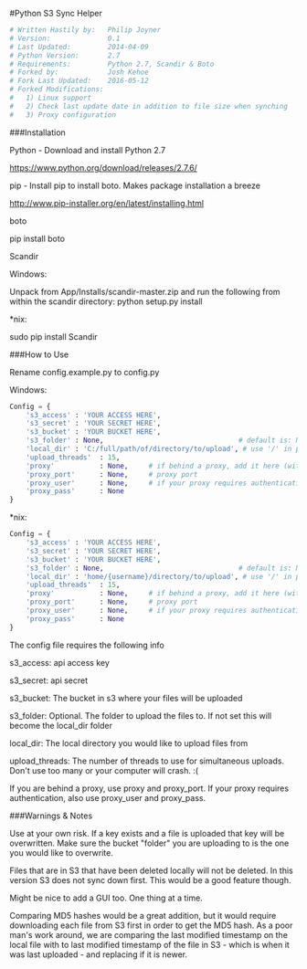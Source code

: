 #Python S3 Sync Helper

```python
# Written Hastily by:	Philip Joyner
# Version:				0.1
# Last Updated:			2014-04-09
# Python Version:		2.7
# Requirements:			Python 2.7, Scandir & Boto
# Forked by:            Josh Kehoe
# Fork Last Updated:    2016-05-12
# Forked Modifications:
#   1) Linux support
#   2) Check last update date in addition to file size when synching
#   3) Proxy configuration
```

###Installation


Python - Download and install Python 2.7

https://www.python.org/download/releases/2.7.6/


pip - Install pip to install boto. Makes package installation a breeze

http://www.pip-installer.org/en/latest/installing.html

boto

pip install boto

Scandir

Windows:

Unpack from App/Installs/scandir-master.zip and run the following from within the scandir directory: python setup.py install

\*nix:

sudo pip install Scandir




###How to Use



Rename config.example.py to config.py

Windows:
```python
Config = {
	's3_access' : 'YOUR ACCESS HERE',
	's3_secret' : 'YOUR SECRET HERE',
	's3_bucket' : 'YOUR BUCKET HERE',
	's3_folder' : None, 								# default is: None
	'local_dir' : 'C:/full/path/of/directory/to/upload', # use '/' in place of '\',
	'upload_threads'  : 15,
	'proxy'           : None,     # if behind a proxy, add it here (without http(s)://)
	'proxy_port'      : None,     # proxy port
	'proxy_user'      : None,     # if your proxy requires authentication, add it here
	'proxy_pass'      : None
}
```

\*nix:
```python
Config = {
	's3_access' : 'YOUR ACCESS HERE',
	's3_secret' : 'YOUR SECRET HERE',
	's3_bucket' : 'YOUR BUCKET HERE',
	's3_folder' : None, 								# default is: None
	'local_dir' : 'home/{username}/directory/to/upload', # use '/' in place of '\',
	'upload_threads'  : 15,
	'proxy'           : None,     # if behind a proxy, add it here (without http(s)://)
	'proxy_port'      : None,     # proxy port
	'proxy_user'      : None,     # if your proxy requires authentication, add it here
	'proxy_pass'      : None
}

```

The config file requires the following info

s3_access: api access key

s3_secret: api secret

s3_bucket: The bucket in s3 where your files will be uploaded

s3_folder: Optional. The folder to upload the files to. If not set this will become the local_dir folder

local_dir: The local directory you would like to upload files from

upload_threads: The number of threads to use for simultaneous uploads. Don't use too many or your computer will crash. :(

If you are behind a proxy, use proxy and proxy_port. If your proxy requires authentication, also use proxy_user and proxy_pass.

###Warnings & Notes


Use at your own risk. If a key exists and a file is uploaded that key will be overwritten. Make sure the bucket "folder" you are uploading to is the one you would like to overwrite.

Files that are in S3 that have been deleted locally will not be deleted. In this version S3 does not sync down first. This would be a good feature though.

Might be nice to add a GUI too. One thing at a time.

Comparing MD5 hashes would be a great addition, but it would require downloading each file from S3 first in order to get
the MD5 hash. As a poor man's work around, we are comparing the last modified timestamp on the local file with to last
modified timestamp of the file in S3 - which is when it was last uploaded - and replacing if it is newer.